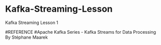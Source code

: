 # Kafka-Streaming-Lesson
Kafka Streaming Lesson 1

#REFERENCE
#Apache Kafka Series - Kafka Streams for Data Processing
By Stéphane Maarek

